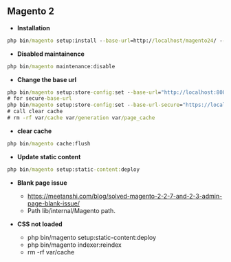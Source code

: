 ## Magento 2
- **Installation**
```cmd
php bin/magento setup:install --base-url=http://localhost/magento24/ --db-host=localhost --db-name=yourdbname --db-user=yourdbuser --db-password=yourdbpassword --admin-firstname=admin --admin-lastname=admin --admin-email=admin@admin.com --admin-user=admin --admin-password=admin123 --language=en_US --currency=USD --timezone=America/Chicago --use-rewrites=1 --backend-frontname=admin --search-engine=elasticsearch7 --elasticsearch-host=localhost --elasticsearch-port=9200
```
- **Disabled maintainence**
```cmd
php bin/magento maintenance:disable
```
- **Change the base url**
```cmd
php bin/magento setup:store-config:set --base-url="http://localhost:8080/"
# for secure-base-url
php bin/magento setup:store-config:set --base-url-secure="https://localhost:8080/"
# call clear cache
# rm -rf var/cache var/generation var/page_cache  
```
- **clear cache**
```cmd
php bin/magento cache:flush
```
- **Update static content**
```cmd
php bin/magento setup:static-content:deploy
```
- **Blank page issue**
  - https://meetanshi.com/blog/solved-magento-2-2-7-and-2-3-admin-page-blank-issue/
  - Path lib/internal/Magento path.

- **CSS not loaded**
  - php bin/magento setup:static-content:deploy
  -   php bin/magento indexer:reindex
  -   rm -rf var/cache
